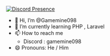 
[![Discord Presence](https://lanyard.cnrad.dev/api/594483633662984192?showDisplayName=true&hideActivity=whenNotUsed)](https://discord.com/users/594483633662984192)

- 👋 Hi, I’m @Gamemine098
- 🌱 I’m currently learning PHP , Laravel
- 📫 How to reach me
  - Discord : gamemine098
- 😄 Pronouns: He / Him
